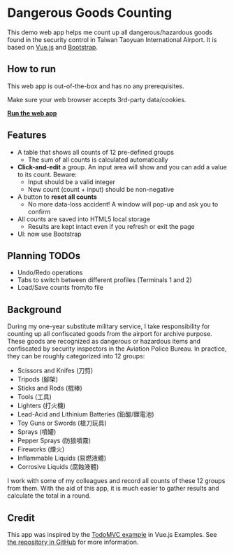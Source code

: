 # Dangerous Goods Counting

This demo web app helps me count up all dangerous/hazardous goods found in the security control in Taiwan Taoyuan International Airport.
It is based on [Vue.js](https://vuejs.org/) and [Bootstrap](https://getbootstrap.com/).

## How to run
This web app is out-of-the-box and has no any prerequisites.

Make sure your web browser accepts 3rd-party data/cookies.

**[Run the web app](https://plesry.github.io/dangerous-goods-counting/)**

## Features
* A table that shows all counts of 12 pre-defined groups
  * The sum of all counts is calculated automatically
* **Click-and-edit** a group. An input area will show and you can add a value to its count. Beware:
  * Input should be a valid integer
  * New count (count + input) should be non-negative
* A button to **reset all counts**
  * No more data-loss accident! A window will pop-up and ask you to confirm
* All counts are saved into HTML5 local storage
  * Results are kept intact even if you refresh or exit the page
* UI: now use Bootstrap

## Planning TODOs

* Undo/Redo operations
* Tabs to switch between different profiles (Terminals 1 and 2)
* Load/Save counts from/to file

## Background

During my one-year substitute military service, I take responsibility for counting up all confiscated goods from the airport for archive purpose. These goods are recognized as dangerous or hazardous items and confiscated by security inspectors in the Aviation Police Bureau. In practice, they can be roughly categorized into 12 groups:

* Scissors and Knifes (刀剪)
* Tripods (腳架)
* Sticks and Rods (棍棒)
* Tools (工具)
* Lighters (打火機)
* Lead-Acid and Lithinium Batteries (鉛酸/鋰電池)
* Toy Guns or Swords (槍刀玩具)
* Sprays (噴罐)
* Pepper Sprays (防狼噴霧)
* Fireworks (煙火)
* Inflammable Liquids (易燃液體)
* Corrosive Liquids (腐蝕液體)

I work with some of my colleagues and record all counts of these 12 groups from them. With the aid of this app, it is much easier to gather results and calculate the total in a round.

## Credit

This app was inspired by the [TodoMVC example](https://vuejs.org/v2/examples/todomvc.html) in Vue.js Examples. See [the repository in GitHub](https://github.com/tastejs/todomvc/tree/gh-pages/examples/vue) for more information.